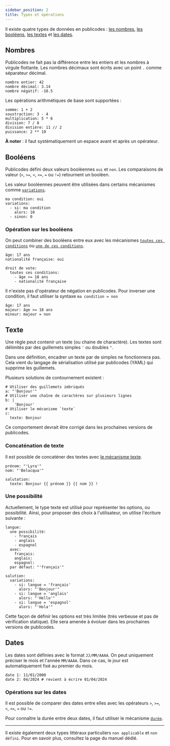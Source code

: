 ```yaml
---
sidebar_position: 2
title: Types et opérations
---
```


Il existe quatre types de données en publicodes : [les nombres](#nombres), [les booléens](#booléens), [les textes](#texte) et [les dates](#dates).

## Nombres

Publicodes ne fait pas la différence entre les entiers et les nombres à virgule flottante. Les nombres décimaux sont écrits avec un point `.` comme séparateur décimal.

```publicodes
nombre entier: 42
nombre décimal: 3.14
nombre négatif: -10.5
```

Les opérations arithmétiques de base sont supportées :

```publicodes
somme: 1 + 2
soustraction: 3 - 4
multiplication: 5 * 6
division: 7 / 8
division entière: 11 // 2
puissance: 2 ** 10
```

**À noter** : il faut systématiquement un espace avant et après un opérateur.

## Booléens

Publicodes défini deux valeurs booléennes `oui` et `non`. Les comparaisons de valeur (`>`, `>=`, `<`, `<=`, `=` ou `!=`) retournent un booléen.

Les valeur booléennes peuvent être utilisées dans certains mécanismes comme [`variations`](/docs/mecanismes#variations).

```publicodes
ma condition: oui
variations:
  - si: ma condition
    alors: 10
  - sinon: 0
```

### Opération sur les booléens

On peut combiner des booléens entre eux avec les mécanismes [`toutes ces conditions`](/docs/mecanismes#toutes-ces-conditions) ou [`une de ces conditions`](/docs/mecanismes#toutes-ces-conditions).

```publicodes
âge: 17 ans
nationalité française: oui

droit de vote:
  toutes ces conditions:
    - âge >= 18 ans
    - nationalité française

```

<Callout type="info" title="Négation">

Il n'existe pas d'opérateur de négation en publicodes. Pour inverser une condition, il faut utiliser la syntaxe `ma condition = non`

```publicodes
âge: 17 ans
majeur: âge >= 18 ans
mineur: majeur = non

```

</Callout>

## Texte

Une règle peut contenir un texte (ou chaine de charactère). Les textes sont délimités par des guillemets simples `'` ou doubles `"`.

<Callout type="caution" title="Définir un texte">

Dans une définition, encadrer un texte par de simples ne fonctionnera pas. Cela vient du langage de sérialisation utilisé par publicodes (YAML) qui supprime les guillemets.

Plusieurs solutions de contournement existent :

```publicodes
# Utiliser des guillemets imbriqués
a: "'Bonjour'"
# Utiliser une chaîne de caractères sur plusieurs lignes
b: |
    'Bonjour'
# Utiliser le mécanisme `texte`
c:
  texte: Bonjour

```

Ce comportement devrait être corrigé dans les prochaines versions de publicodes.

</Callout>

### Concaténation de texte

Il est possible de concaténer des textes avec [le mécanisme texte](/docs/mecanismes#texte).

```publicodes
prénom: "'Lyra'"
nom: "'Belacqua'"

salutation:
  texte: Bonjour {{ prénom }} {{ nom }} !
```

### Une possibilité

Actuellement, le type texte est utilisé pour représenter les options, ou possibilité. Ainsi, pour proposer des choix à l'utilisateur, on utilise l'écriture suivante :

```publicodes
langue:
  une possibilité:
    - français
    - anglais
    - espagnol
  avec:
    français:
    anglais:
    espagnol:
  par défaut: "'français'"

salution:
  variations:
    - si: langue = 'français'
      alors: "'Bonjour'"
    - si: langue = 'anglais'
      alors: "'Hello'"
    - si: langue = 'espagnol'
      alors: "'Hola'"
```

<Callout type="info">

Cette façon de définir les options est très limitée (très verbeuse et pas de vérification statique). Elle sera amenée à évoluer dans les prochaines versions de publicodes.

</Callout>

## Dates

Les dates sont définies avec le format `JJ/MM/AAAA`. On peut uniquement préciser le mois et l'année `MM/AAAA`. Dans ce cas, le jour est automatiquement fixé au premier du mois.

```publicodes
date 1: 11/01/2000
date 2: 04/2024 # revient à écrire 01/04/2024
```

### Opérations sur les dates

Il est possible de comparer des dates entre elles avec les opérateurs `>`, `>=`, `<`, `<=`, `=` ou `!=`.

Pour connaître la durée entre deux dates, il faut utiliser le mécanisme [`durée`](/docs/mecanismes#durée).

---

<Callout type="caution">

Il existe également deux types littéraux particuliers `non applicable` et `non défini`. Pour en savoir plus, consultez la page du manuel dédié.

</Callout>
